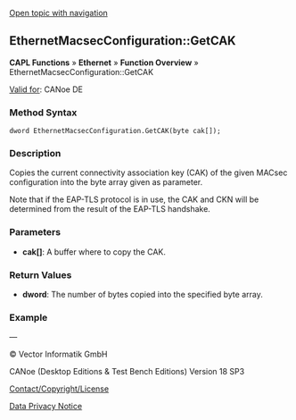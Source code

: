 [Open topic with navigation](../../../../../CANoeDEFamily.htm#Topics/CAPLFunctions/IP/Methods/CAPLfunctionGetCAK.md)

## EthernetMacsecConfiguration::GetCAK

**CAPL Functions** » **Ethernet** » **Function Overview** » EthernetMacsecConfiguration::GetCAK

[Valid for](../../../Shared/FeatureAvailability.md): CANoe DE

### Method Syntax

`dword EthernetMacsecConfiguration.GetCAK(byte cak[]);`

### Description

Copies the current connectivity association key (CAK) of the given MACsec configuration into the byte array given as parameter.

Note that if the EAP-TLS protocol is in use, the CAK and CKN will be determined from the result of the EAP-TLS handshake.

### Parameters

- **cak[]**: A buffer where to copy the CAK.

### Return Values

- **dword**: The number of bytes copied into the specified byte array.

### Example

—

© Vector Informatik GmbH

CANoe (Desktop Editions & Test Bench Editions) Version 18 SP3

[Contact/Copyright/License](../../../Shared/ContactCopyrightLicense.md)

[Data Privacy Notice](https://www.vector.com/int/en/company/get-info/privacy-policy/)
